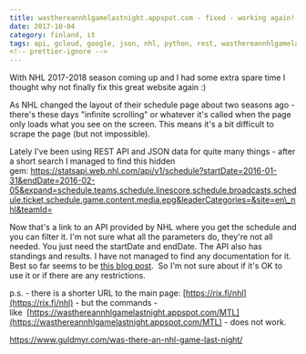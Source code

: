 ```yaml
---
title: wasthereannhlgamelastnight.appspot.com - fixed - working again!
date: 2017-10-04
category: finland, it
tags: api, gcloud, google, json, nhl, python, rest, wasthereannhlgamelastnight
<!-- prettier-ignore -->
---
```


With NHL 2017-2018 season coming up and I had some extra spare time I thought
why not finally fix this great website again :)

As NHL changed the layout of their schedule page about two seasons ago - there's
these days "infinite scrolling" or whatever it's called when the page only loads
what you see on the screen. This means it's a bit difficult to scrape the page
(but not impossible).

Lately I've been using REST API and JSON data for quite many things - after a
short search I managed to find this hidden
gem: <https://statsapi.web.nhl.com/api/v1/schedule?startDate=2016-01-31&endDate=2016-02-05&expand=schedule.teams,schedule.linescore,schedule.broadcasts,schedule.ticket,schedule.game.content.media.epg&leaderCategories=&site=en\_nhl&teamId=>

Now that's a link to an API provided by NHL where you get the schedule and you
can filter it. I'm not sure what all the parameters do, they're not all needed.
You just need the startDate and endDate. The API also has standings and results.
I have not managed to find any documentation for it. Best so far seems to be
[this blog post](https://www.kevinsidwar.com/iot/2017/7/1/the-undocumented-nhl-stats-api). 
So I'm not sure about if it's OK to use it or if there are any restrictions.

p.s. - there is a shorter URL to the main
page: [https://rix.fi/nhl](https://rix.fi/nhl) - but the commands -
like  [https://wasthereannhlgamelastnight.appspot.com/MTL](https://wasthereannhlgamelastnight.appspot.com/MTL)
\- does not work.

<https://www.guldmyr.com/was-there-an-nhl-game-last-night/>
